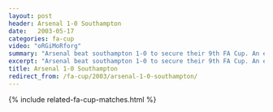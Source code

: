 ```yaml
---
layout: post
header: Arsenal 1-0 Southampton
date:   2003-05-17
categories: fa-cup
video: "oRGiMoRforg"
summary: "Arsenal beat southampton 1-0 to secure their 9th FA Cup. An early Robert Pires goal secured the cup."
excerpt: "Arsenal beat southampton 1-0 to secure their 9th FA Cup. An early Robert Pires goal secured the cup."
title: Arsenal 1-0 Southampton
redirect_from: /fa-cup/2003/arsenal-1-0-southampton/
---
```


{% include related-fa-cup-matches.html  %}
